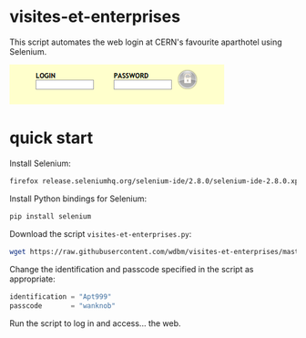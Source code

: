 # visites-et-enterprises

This script automates the web login at CERN's favourite aparthotel using Selenium.

![](login.png)

# quick start

Install Selenium:

```Bash
firefox release.seleniumhq.org/selenium-ide/2.8.0/selenium-ide-2.8.0.xpi
```

Install Python bindings for Selenium:

```Python
pip install selenium
```

Download the script ```visites-et-enterprises.py```:

```Bash
wget https://raw.githubusercontent.com/wdbm/visites-et-enterprises/master/visites-et-enterprises.py
```

Change the identification and passcode specified in the script as appropriate:

```Python
identification = "Apt999"
passcode       = "wanknob"
```

Run the script to log in and access... the web.
